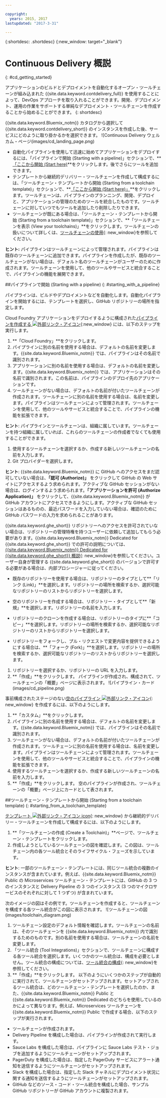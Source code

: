 ```yaml
---

copyright:
  years: 2015, 2017
lastupdated: "2017-3-31"

---
```


{:shortdesc: .shortdesc}
{:new_window: target="_blank"}

# Continuous Delivery 概説
{: #cd_getting_started}

アプリケーションのビルドとデプロイメントを自動化するオープン・ツールチェーンが組み込まれた {{site.data.keyword.contdelivery_full}} を使用することによって、DevOps アプローチを取り入れることができます。開発、デプロイメント、運用の作業をサポートする単純なデプロイメント・ツールチェーンを作成することから始めることができます。
{: shortdesc}

{{site.data.keyword.Bluemix_notm}} カタログから選択して {{site.data.keyword.contdelivery_short}} のインスタンスを作成した後、サービスにどのように取り掛かるかを選択できます。
![Continuous Delivery ウェルカム・ページ(images/cd_landing_page.png)

 * 自動化パイプラインを使用して迅速に始めてアプリケーションをデプロイするには、「パイプラインで開始 (Starting with a pipeline)」セクションで、**[「ここから開始 (Start here)](#starting_with_a_pipeline)**をクリックします。後でさらにツールを追加できます。
 * テンプレートから継続的デリバリー・ツールチェーンを作成して構成するには、「ツールチェーン・テンプレートから開始 (Starting from a toolchain template)」セクションで、**[「ここから開始 (Start here)」](#starting_from_a_toolchain_template)**をクリックします。ツールチェーンは、パイプラインのプランニング、開発、デプロイと、アプリケーションの管理のためのツールを統合したものです。ツールチェーンに対していつでもツールを追加したり削除したりできます。
 * ツールチェーンが既にある場合は、「ツールチェーン・テンプレートから開始 (Starting from a toolchain template)」セクションで、**「ツールチェーンを表示 (View your toolchains)」**をクリックします。ツールチェーンの扱いについて詳しくは、[ツールチェーンの使用](/docs/services/ContinuousDelivery/toolchains_using.html){: new_window}を参照してください。

**ヒント:** パイプラインはツールチェーンによって管理されます。パイプラインは既存のツールチェーンに追加できます。パイプラインを作成したが、既存のツールチェーンがない場合は、デフォルト名のツールチェーンがユーザーのために作成されます。ツールチェーンを使用して、他のツールやサービスと統合することで、パイプラインの機能を展開できます。

##パイプラインで開始 (Starting with a pipeline)
{: #starting_with_a_pipeline}

パイプラインは、ビルドやデプロイメントなどを自動化します。自動化パイプラインを開始するには、テンプレートを選択し、GitHub リポジトリーの場所を指定します。

Cloud Foundry アプリケーションをデプロイするように構成された[パイプラインを作成する ![外部リンク・アイコン](../../icons/launch-glyph.svg)](https://console.ng.bluemix.net/devops/pipelines/dashboard/create){:new_window} には、以下のステップを実行します。

1. **「Cloud Foundry」**をクリックします。
1. パイプラインに別の名前を使用する場合は、デフォルトの名前を変更します。{{site.data.keyword.Bluemix_notm}} では、パイプラインはその名前で識別されます。
1. アプリケーションに別の名前を使用する場合は、デフォルトの名前を変更します。{{site.data.keyword.Bluemix_notm}} では、アプリケーションはその名前で識別されます。この名前は、パイプラインのデプロイ先のアプリケーションです。
1. ツールチェーンがない場合は、デフォルトの名前が付いたツールチェーンが作成されます。ツールチェーンに別の名前を使用する場合は、名前を変更します。パイプラインはツールチェーンによって管理されます。ツールチェーンを使用して、他のツールやサービスと統合することで、パイプラインの機能を拡張できます。

 **ヒント**: パイプラインとツールチェーンは、組織に属しています。ツールチェーンを持つ組織に属していれば、これらのツールチェーンの作成者でなくても使用することができます。

1. 使用するツールチェーンを選択するか、作成する新しいツールチェーンの名前を入力します。
1. Git プロバイダーを選択します。

 **ヒント**: {{site.data.keyword.Bluemix_notm}} に GitHub へのアクセスをまだ認可していない場合は、**「認可 (Authorize)」** をクリックして GitHub の Web サイトにアクセスするよう求められます。アクティブな GitHub セッションがない場合は、ログインするよう求められます。**「アプリケーションを許可 (Authorize Application)」** をクリックして、{{site.data.keyword.Bluemix_notm}} が GitHub アカウントにアクセスできるようにします。アクティブな GitHub セッションはあるものの、最近パスワードを入力していない場合は、確認のために GitHub パスワードの入力を求められることがあります。

 {{site.data.keyword.ghe_short}} リポジトリーへのアクセスを許可されていない場合は、リポジトリーの管理特権を持つユーザーに依頼して追加してもらう必要があります。{{site.data.keyword.Bluemix_notm}} Dedicated for {{site.data.keyword.ghe_short}} での許可の説明については、[{{site.data.keyword.Bluemix_notm}} Dedicated for {{site.data.keyword.ghe_short}} 概説](/docs/services/ghededicated/index.html){: new_window}を参照してください。ユーザー自身が管理する {{site.data.keyword.ghe_short}} のバージョンで許可する必要がある場合は、内部プロシージャーに従ってください。

   * 既存のリポジトリーを使用する場合は、リポジトリーのタイプとして**「リンク (Link)」**を選択します。リポジトリーの場所を検索するか、選択可能なリポジトリーのリストからリポジトリーを選択します。

   * 空のリポジトリーを作成する場合は、リポジトリー・タイプとして**「新規」**を選択します。リポジトリーの名前を入力します。

   * リポジトリーのクローンを作成する場合は、リポジトリーのタイプに**「コピー」**を選択します。リポジトリーの場所を検索するか、選択可能なリポジトリーのリストからリポジトリーを選択します。

   * リポジトリーをフォークし、プル・リクエストで変更内容を提供できるようにする場合は、**「フォーク (Fork)」**を選択します。リポジトリーの場所を検索するか、選択可能なリポジトリーのリストからリポジトリーを選択します。

1. リポジトリーを選択するか、リポジトリーの URL を入力します。
1. **「作成」**をクリックします。 パイプラインが作成され、構成されて、ツールチェーンの「概要」ページに表示されます。
![パイプライン・カード(images/cd_pipeline.png)

事前構成されたステージのない[空のパイプライン ![外部リンク・アイコン](../../icons/launch-glyph.svg)](https://console.ng.bluemix.net/devops/pipelines/dashboard/create){: new_window} を作成するには、以下のようにします。

1. **「カスタム」**をクリックします。
1. パイプラインに別の名前を使用する場合は、デフォルトの名前を変更します。{{site.data.keyword.Bluemix_notm}} では、パイプラインはその名前で識別されます。
1. ツールチェーンがない場合は、デフォルトの名前が付いたツールチェーンが作成されます。ツールチェーンに別の名前を使用する場合は、名前を変更します。パイプラインはツールチェーンによって管理されます。ツールチェーンを使用して、他のツールやサービスと統合することで、パイプラインの機能を拡張できます。
1. 使用するツールチェーンを選択するか、作成する新しいツールチェーンの名前を入力します。
1. **「作成」**をクリックします。 空のパイプラインが作成され、ツールチェーンの「概要」ページ上にカードとして表されます。

##ツールチェーン・テンプレートから開始 (Starting from a toolchain template)
{: #starting_from_a_toolchain_template}

[テンプレート ![外部リンク・アイコン icon](../../icons/launch-glyph.svg)](https://console.ng.bluemix.net/devops/create){: new_window} から継続的デリバリー・ツールチェーンを作成して構成するには、以下のようにします。

1. **「ツールチェーンの作成 (Create a Toolchain)」**ページで、ツールチェーン・テンプレートをクリックします。  
1. 作成しようとしているツールチェーンの図を確認します。この図は、ツールチェーン内の各ツール統合とそのライフサイクル・フェーズを示しています。

 **ヒント**: 一部のツールチェーン・テンプレートには、同じツール統合の複数のインスタンスが含まれています。例えば、{{site.data.keyword.Bluemix_notm}} Public の Microservices ツールチェーン・テンプレートには、GitHub の 3 つのインスタンスと Delivery Pipeline の 3 つのインスタンス (3 つのマイクロサービスのそれぞれに対して 1 つずつ) が含まれています。

 次のイメージの図はその例です。ツールチェーンを作成すると、ツールチェーンを構成する各ツール統合がこの図に表示されます。
![ツールチェーンの図(images/toolchain_diagram.png)
1. ツールチェーン設定のデフォルト情報を確認します。ツールチェーンの名前は、そのツールチェーンを {{site.data.keyword.Bluemix_notm}} 内で識別するためのものです。別の名前を使用する場合は、ツールチェーンの名前を変更します。
1. 「ツール統合 (Tool Integrations)」セクションで、ツールチェーンに構成する各ツール統合を選択します。いくつかのツール統合は、構成を必要としません。ツール統合の構成については、[ツール統合の構成](/docs/services/ContinuousDelivery/toolchains_integrations.html){: new_window}を参照してください。
1. **「作成」**をクリックします。 以下のようにいくつかのステップが自動的に実行されて、ツールチェーンがセットアップされます。セットアップされるツール統合は、どのツールチェーン・テンプレートを選択したのか、また、{{site.data.keyword.Bluemix_notm}} Public と {{site.data.keyword.Bluemix_notm}} Dedicated のどちらを使用しているのかによって異なります。例えば、Microservices ツールチェーンを {{site.data.keyword.Bluemix_notm}} Public で作成する場合、以下のステップが実行されます。

 * ツールチェーンが作成されます。
 * Delivery Pipeline を構成した場合は、パイプラインが作成されて実行します。
 * Sauce Labs を構成した場合は、パイプラインに Sauce Labs テスト・ジョブを追加するようにツールチェーンがセットアップされます。
 * PagerDuty を構成した場合は、指定した PagerDuty サービスにアラート通知を送信するようにツールチェーンがセットアップされます。
 * Slack を構成した場合は、指定した Slack チャネルにデプロイメント状況に関する通知を送信するようにツールチェーンがセットアップされます。
 * GitHub などのソース・コード・ツール統合を構成した場合、サンプル GitHub リポジトリーが GitHub アカウントに複製されます。
